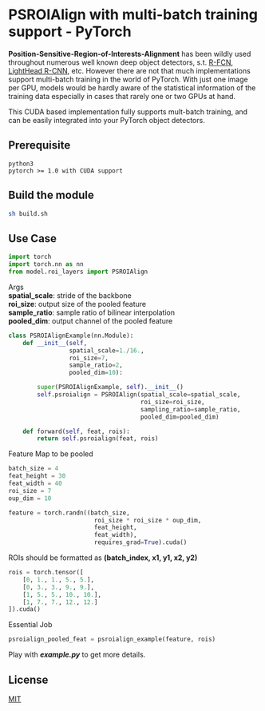 # PSROIAlign with multi-batch training support - PyTorch
**Position-Sensitive-Region-of-Interests-Alignment** has been wildly used throughout numerous well known deep object detectors, s.t. [R-FCN](https://arxiv.org/pdf/1605.06409.pdf), [LightHead R-CNN](https://arxiv.org/pdf/1711.07264.pdf), etc. However there are not that much implementations support multi-batch training in the world of PyTorch. With just one image per GPU, models would be hardly aware of the statistical information of the training data especially in cases that rarely one or two GPUs at hand.

This CUDA based implementation fully supports mult-batch training, and can be easily integrated into your PyTorch object detectors.


## Prerequisite
```
python3
pytorch >= 1.0 with CUDA support
```


## Build the module
```bash
sh build.sh
```


## Use Case
```python
import torch
import torch.nn as nn
from model.roi_layers import PSROIAlign
```

Args<br />
**spatial_scale**: stride of the backbone<br />
**roi_size**: output size of the pooled feature<br />
**sample_ratio**: sample ratio of bilinear interpolation<br />
**pooled_dim**: output channel of the pooled feature<br />
```python
class PSROIAlignExample(nn.Module):
    def __init__(self,
                 spatial_scale=1./16.,
                 roi_size=7,
                 sample_ratio=2,
                 pooled_dim=10):

        super(PSROIAlignExample, self).__init__()
        self.psroialign = PSROIAlign(spatial_scale=spatial_scale,
                                     roi_size=roi_size,
                                     sampling_ratio=sample_ratio,
                                     pooled_dim=pooled_dim)

    def forward(self, feat, rois):
        return self.psroialign(feat, rois)
```

Feature Map to be pooled
```python
batch_size = 4
feat_height = 30
feat_width = 40
roi_size = 7
oup_dim = 10

feature = torch.randn((batch_size,
                        roi_size * roi_size * oup_dim,
                        feat_height,
                        feat_width),
                        requires_grad=True).cuda()
```

ROIs should be formatted as **(batch_index, x1, y1, x2, y2)**
```python
rois = torch.tensor([
    [0, 1., 1., 5., 5.],
    [0, 3., 3., 9., 9.],
    [1, 5., 5., 10., 10.],
    [1, 7., 7., 12., 12.]
]).cuda()
```

Essential Job
```python
psroialign_pooled_feat = psroialign_example(feature, rois)
```

Play with ***example.py*** to get more details.


## License
[MIT](./LICENSE)